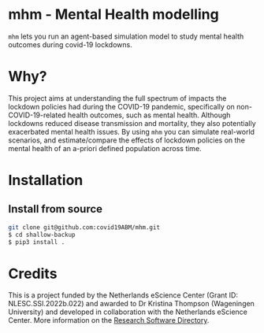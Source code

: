 # mhm - Mental Health modelling
`mhm` lets you run an agent-based simulation model to study mental health outcomes during covid-19 lockdowns. 

# Why?
This project aims at understanding the full spectrum of impacts the lockdown policies had during the COVID-19 pandemic, specifically on non-COVID-19-related health outcomes, such as mental health. Although lockdowns reduced disease transmission and mortality, they also potentially exacerbated mental health issues. By using `mhm` you can simulate real-world scenarios, and estimate/compare the effects of lockdown policies on the mental health of an a-priori defined population across time.

# Installation
## Install from source

```bash
git clone git@github.com:covid19ABM/mhm.git
$ cd shallow-backup
$ pip3 install .
```
# Credits
This is a project funded by the Netherlands eScience Center (Grant ID: NLESC.SSI.2022b.022) and awarded to Dr Kristina Thompson (Wageningen University) and developed in collaboration with the Netherlands eScience Center. More information on the [Research Software Directory](https://research-software-directory.org/projects/covid-19-mitigation-policies).

